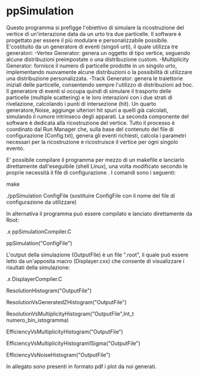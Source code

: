 # ppSimulation
Questo programma si prefigge l'obiettivo di simulare la ricostruzione del vertice di un'interazione data da un urto tra due particelle.
Il software è progettato per essere il più modulare e personalizzabile possibile. 
E'costituito da un generatore di eventi (singoli urti), il quale utilizza tre generatori: 
-Vertex Generator: genera un oggetto di tipo vertice, seguendo alcune distribuzioni preimpostate o una distribuzione custom.
-Multiplicity Generator: fornisce il numero di particelle prodotte in un singolo urto, implementando nuovamente alcune distribuzioni o la possibilità di utilizzare una distribuzione personalizzata.
-Track Generator: genera le traiettorie iniziali delle particelle, consentendo sempre l'utilizzo di distribuzioni ad hoc.
Il generatore di eventi si occupa quindi di simulare il trasporto delle particelle (multiple scattering) e le loro interazioni con i due strati di rivelazione, calcolando i punti di intersezione (hit). 
Un quarto generatore,Noise, aggiunge ulteriori hit spuri a quelli già calcolati, simulando il rumore intrinseco degli apparati.
La seconda componente del software è dedicata alla ricostruzione del vertice.
Tutto il processo è coordinato dal Run Manager che, sulla base del contenuto del file di configurazione (Config.txt), genera gli eventi richiesti, calcola i parametri necessari per la ricostruzione e ricostruisce il vertice per ogni singolo evento.

E' possibile compilare il programma per mezzo di un makefile e lanciarlo direttamente dall'eseguibile (shell Linux), una volta modificato secondo le proprie necessità il file di configurazione . I comandi sono i seguenti:

make

./ppSimulation ConfigFile     (sostituire ConfigFile con il nome del file di configurazione da utilizzare)

In alternativa il programma può essere compilato e lanciato direttamente da Root:

.x ppSimulationCompiler.C

ppSimulation("ConfigFile")

L'output della simulazione (OutputFile) è un file ".root", il quale può essere letto da un'apposita macro (Displayer.cxx) che consente di visualizzare i risultati della simulazione:

.x DisplayerCompiler.C 

ResolutionHistogram("OutputFile")                 

ResolutionVsGeneratedZHistogram("OutputFile")      

ResolutionVsMultiplicityHistogram("OutputFile",Int_t numero_bin_istogramma)

EfficiencyVsMultiplicityHistogram("OutputFile")

EfficiencyVsMultiplicityHistogram1Sigma("OutputFile")

EfficiencyVsNoiseHistogram("OutputFile")

In allegato sono presenti in formato pdf i plot da noi generati.




